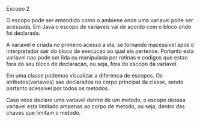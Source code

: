 
Escopo 2


O escopo pode ser entendido como o ambiene onde uma variavel pode ser acessada.
Em Java o escopo de variaveis vai de acordo com o bloco onde foi declarada.

A variavel e criada no primeiro acesso a ela, se tornando inacessivel apos o 
interpretador sair do bloco de execucao ao qual ela pertence.
Portanto esta variavel nao pode ser lida ou manipulada por rotinas e codigos 
que estao fora do seu bloco de declaracao, ou seja, fora do escopo da variavel.

Em uma classe podemos visualizar a diferenca de escopos.
Os atributos(variaveis) sao declarados no corpo principal
da classe, sendo portanto acessivel por todos os metodos.

Caso voce declare uma variavel dentro de um metodo, o escopo desssa
variavel esta limitado ampenas ao corpo de metodo, ou seja,
dentro das chaves que limitam o metodo.



